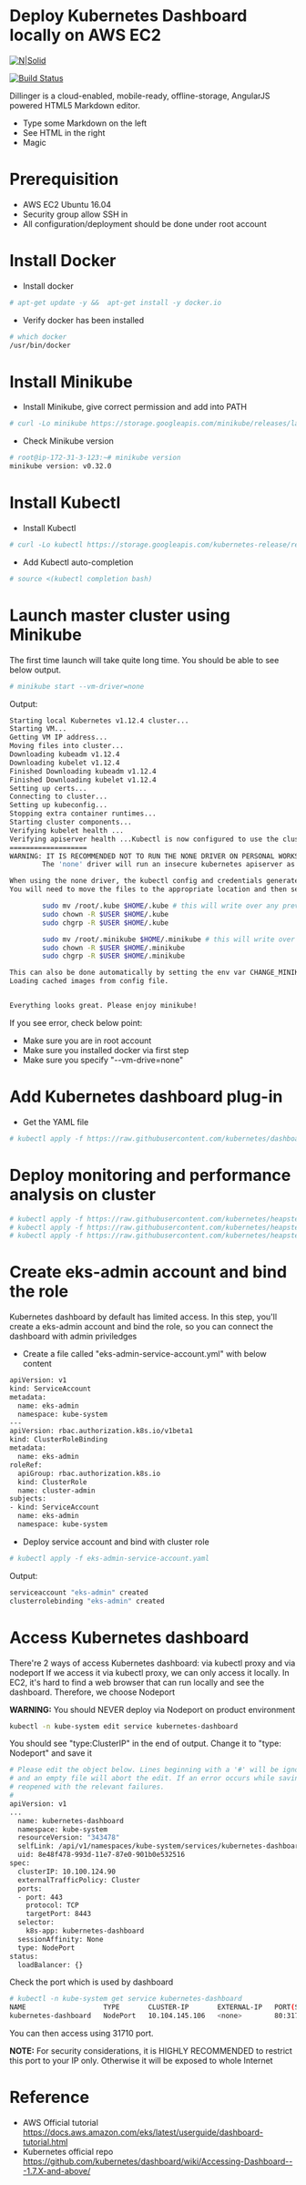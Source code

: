 # Deploy Kubernetes Dashboard locally on AWS EC2

[![N|Solid](https://cldup.com/dTxpPi9lDf.thumb.png)](https://nodesource.com/products/nsolid)

[![Build Status](https://travis-ci.org/joemccann/dillinger.svg?branch=master)](https://travis-ci.org/joemccann/dillinger)

Dillinger is a cloud-enabled, mobile-ready, offline-storage, AngularJS powered HTML5 Markdown editor.

  - Type some Markdown on the left
  - See HTML in the right
  - Magic

# Prerequisition
- AWS EC2 Ubuntu 16.04
- Security group allow SSH in 
- All configuration/deployment should be done under root account

# Install Docker
- Install docker
```sh
# apt-get update -y &&  apt-get install -y docker.io
```
- Verify docker has been installed  
```sh
# which docker
/usr/bin/docker
```

# Install Minikube
- Install Minikube, give correct permission and add into PATH
```sh
# curl -Lo minikube https://storage.googleapis.com/minikube/releases/latest/minikube-linux-amd64 && chmod +x minikube && sudo mv minikube /usr/local/bin/
```
- Check Minikube version
```sh
# root@ip-172-31-3-123:~# minikube version
minikube version: v0.32.0
```

# Install Kubectl
- Install Kubectl
```sh
# curl -Lo kubectl https://storage.googleapis.com/kubernetes-release/release/v1.8.0/bin/linux/amd64/kubectl && chmod +x kubectl && sudo mv kubectl /usr/local/bin/
```
- Add Kubectl auto-completion
```sh
# source <(kubectl completion bash)
```

# Launch master cluster using Minikube
The first time launch will take quite long time. You should be able to see below output. 
```sh
# minikube start --vm-driver=none
```
Output:
```sh
Starting local Kubernetes v1.12.4 cluster...
Starting VM...
Getting VM IP address...
Moving files into cluster...
Downloading kubeadm v1.12.4
Downloading kubelet v1.12.4
Finished Downloading kubeadm v1.12.4
Finished Downloading kubelet v1.12.4
Setting up certs...
Connecting to cluster...
Setting up kubeconfig...
Stopping extra container runtimes...
Starting cluster components...
Verifying kubelet health ...
Verifying apiserver health ...Kubectl is now configured to use the cluster.
===================
WARNING: IT IS RECOMMENDED NOT TO RUN THE NONE DRIVER ON PERSONAL WORKSTATIONS
        The 'none' driver will run an insecure kubernetes apiserver as root that may leave the host vulnerable to CSRF attacks

When using the none driver, the kubectl config and credentials generated will be root owned and will appear in the root home directory.
You will need to move the files to the appropriate location and then set the correct permissions.  An example of this is below:

        sudo mv /root/.kube $HOME/.kube # this will write over any previous configuration
        sudo chown -R $USER $HOME/.kube
        sudo chgrp -R $USER $HOME/.kube

        sudo mv /root/.minikube $HOME/.minikube # this will write over any previous configuration
        sudo chown -R $USER $HOME/.minikube
        sudo chgrp -R $USER $HOME/.minikube

This can also be done automatically by setting the env var CHANGE_MINIKUBE_NONE_USER=true
Loading cached images from config file.


Everything looks great. Please enjoy minikube!
```
If you see error, check below point:
- Make sure you are in root account
- Make sure you installed docker via first step
- Make sure you specify "--vm-drive=none"

# Add Kubernetes dashboard plug-in
- Get the YAML file
```sh
# kubectl apply -f https://raw.githubusercontent.com/kubernetes/dashboard/v1.10.1/src/deploy/alternative/kubernetes-dashboard.yaml
```

# Deploy monitoring and performance analysis on cluster
```sh
# kubectl apply -f https://raw.githubusercontent.com/kubernetes/heapster/master/deploy/kube-config/influxdb/heapster.yaml
# kubectl apply -f https://raw.githubusercontent.com/kubernetes/heapster/master/deploy/kube-config/influxdb/influxdb.yaml
# kubectl apply -f https://raw.githubusercontent.com/kubernetes/heapster/master/deploy/kube-config/rbac/heapster-rbac.yaml
```

# Create eks-admin account and bind the role
Kubernetes dashboard by default has limited access. In this step, you'll create a eks-admin account and bind the role, so you can connect the dashboard with admin priviledges
- Create a file called "eks-admin-service-account.yml" with below content
```sh
apiVersion: v1
kind: ServiceAccount
metadata:
  name: eks-admin
  namespace: kube-system
---
apiVersion: rbac.authorization.k8s.io/v1beta1
kind: ClusterRoleBinding
metadata:
  name: eks-admin
roleRef:
  apiGroup: rbac.authorization.k8s.io
  kind: ClusterRole
  name: cluster-admin
subjects:
- kind: ServiceAccount
  name: eks-admin
  namespace: kube-system
```
- Deploy service account and bind with cluster role
```sh
# kubectl apply -f eks-admin-service-account.yaml
```
Output:
```sh
serviceaccount "eks-admin" created
clusterrolebinding "eks-admin" created
```

# Access Kubernetes dashboard
There're 2 ways of access Kubernetes dashboard: via kubectl proxy and via nodeport
If we access it via kubectl proxy, we can only access it locally. In EC2, it's hard to find a web browser that can run locally and see the dashboard. Therefore, we choose Nodeport

**WARNING:**
You should NEVER deploy via Nodeport on product environment
```sh
kubectl -n kube-system edit service kubernetes-dashboard
```
You should see "type:ClusterIP" in the end of output. Change it to "type: Nodeport" and save it
```sh
# Please edit the object below. Lines beginning with a '#' will be ignored,
# and an empty file will abort the edit. If an error occurs while saving this file will be
# reopened with the relevant failures.
#
apiVersion: v1
...
  name: kubernetes-dashboard
  namespace: kube-system
  resourceVersion: "343478"
  selfLink: /api/v1/namespaces/kube-system/services/kubernetes-dashboard-head
  uid: 8e48f478-993d-11e7-87e0-901b0e532516
spec:
  clusterIP: 10.100.124.90
  externalTrafficPolicy: Cluster
  ports:
  - port: 443
    protocol: TCP
    targetPort: 8443
  selector:
    k8s-app: kubernetes-dashboard
  sessionAffinity: None
  type: NodePort
status:
  loadBalancer: {}
```
Check the port which is used by dashboard
```sh
# kubectl -n kube-system get service kubernetes-dashboard
NAME                   TYPE       CLUSTER-IP       EXTERNAL-IP   PORT(S)        AGE
kubernetes-dashboard   NodePort   10.104.145.106   <none>        80:31710/TCP   17m
```
You can then access using 31710 port. 

**NOTE:**
For security considerations, it is HIGHLY RECOMMENDED to restrict this port to your IP only. Otherwise it will be exposed to whole Internet

# Reference
- AWS Official tutorial
https://docs.aws.amazon.com/eks/latest/userguide/dashboard-tutorial.html
- Kubernetes official repo
https://github.com/kubernetes/dashboard/wiki/Accessing-Dashboard---1.7.X-and-above/




